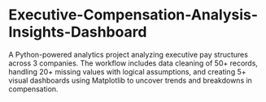 # Executive-Compensation-Analysis-Insights-Dashboard
A Python-powered analytics project analyzing executive pay structures across 3 companies. The workflow includes data cleaning of 50+ records, handling 20+ missing values with logical assumptions, and creating 5+ visual dashboards using Matplotlib to uncover trends and breakdowns in compensation.
